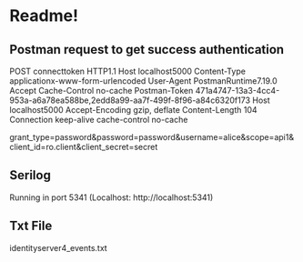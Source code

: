 # Readme! 

## Postman request to get success authentication

POST connecttoken HTTP1.1
Host localhost5000
Content-Type applicationx-www-form-urlencoded
User-Agent PostmanRuntime7.19.0
Accept
Cache-Control no-cache
Postman-Token 471a4747-13a3-4cc4-953a-a6a78ea588be,2edd8a99-aa7f-499f-8f96-a84c6320f173
Host localhost5000
Accept-Encoding gzip, deflate
Content-Length 104
Connection keep-alive
cache-control no-cache

grant_type=password&password=password&username=alice&scope=api1&client_id=ro.client&client_secret=secret


## Serilog

Running in port 5341 (Localhost: http://localhost:5341)

## Txt File

identityserver4_events.txt

